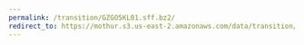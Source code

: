 ```yaml
---
permalink: /transition/GZGO5KL01.sff.bz2/
redirect_to: https://mothur.s3.us-east-2.amazonaws.com/data/transition/GZGO5KL01.sff.bz2
---
```


